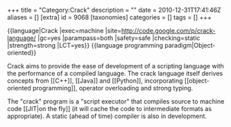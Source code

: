 +++
title = "Category:Crack"
description = ""
date = 2010-12-31T17:41:46Z
aliases = []
[extra]
id = 9068
[taxonomies]
categories = []
tags = []
+++

{{language|Crack
|exec=machine
|site=http://code.google.com/p/crack-language/
|gc=yes
|parampass=both
|safety=safe
|checking=static
|strength=strong
|LCT=yes}}
{{language programming paradigm|Object-oriented}}

Crack aims to provide the ease of development of a scripting language with the performance of a compiled language. The crack language itself derives concepts from [[C++]], [[Java]] and [[Python]], incorporating [[object-oriented programming]], operator overloading and strong typing.

The "crack" program is a "script executor" that compiles source to machine code [[JIT|on the fly]] (it will cache the code to intermediate formats as appropriate). A static (ahead of time) compiler is also in development.

